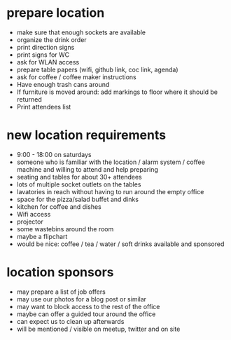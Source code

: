 # prepare location
- make sure that enough sockets are available
- organize the drink order
- print direction signs
- print signs for WC
- ask for WLAN access
- prepare table papers (wifi, github link, coc link, agenda)
- ask for coffee / coffee maker instructions
- Have enough trash cans around
- If furniture is moved around: add markings to floor where it should be returned
-  Print attendees list



# new location requirements
- 9:00 - 18:00 on saturdays
- someone who is familiar with the location / alarm system / coffee machine and willing to attend and help preparing
- seating and tables for about 30+ attendees
- lots of multiple socket outlets on the tables
- lavatories in reach without having to run around the empty office
- space for the pizza/salad buffet and dinks
- kitchen for coffee and dishes
- Wifi access
- projector
- some wastebins around the room
- maybe a flipchart
- would be nice: coffee / tea / water / soft drinks available and sponsored


# location sponsors
- may prepare a list of job offers 
- may use our photos for a blog post or similar
- may want to block access to the rest of the office
- maybe can offer a guided tour around the office  
- can expect us to clean up afterwards
- will be mentioned / visible on meetup, twitter and on site
